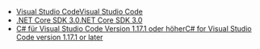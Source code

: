 * [<span data-ttu-id="843cd-101">Visual Studio Code</span><span class="sxs-lookup"><span data-stu-id="843cd-101">Visual Studio Code</span></span>](https://code.visualstudio.com/)
* [<span data-ttu-id="843cd-102">.NET Core SDK 3.0</span><span class="sxs-lookup"><span data-stu-id="843cd-102">.NET Core SDK 3.0</span></span>](https://dotnet.microsoft.com/download/dotnet-core/3.0)
* [<span data-ttu-id="843cd-103">C# für Visual Studio Code Version 1.17.1 oder höher</span><span class="sxs-lookup"><span data-stu-id="843cd-103">C# for Visual Studio Code version 1.17.1 or later</span></span>](https://marketplace.visualstudio.com/items?itemName=ms-vscode.csharp)